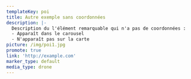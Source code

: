 ```yaml
---
templateKey: poi
title: Autre exemple sans coordonnées
description: |-
  Description du l'élément remarquable qui n'a pas de coordonnées : 
  - Apparaît dans le carousel
  - N'apparaît pas sur la carte
picture: /img/poi1.jpg
promote: true
link: 'http://example.com'
marker_type: default
media_type: drone
---
```


